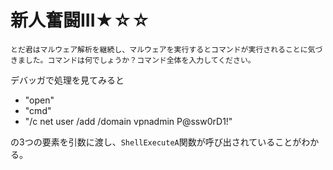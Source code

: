 # 新人奮闘III★☆☆

```
とだ君はマルウェア解析を継続し、マルウェアを実行するとコマンドが実行されることに気づきました。コマンドは何でしょうか？コマンド全体を入力してください。
```

デバッガで処理を見てみると

* "open"
* "cmd"
* "/c net user /add /domain vpnadmin P@ssw0rD1!"

の3つの要素を引数に渡し、`ShellExecuteA`関数が呼び出されていることがわかる。

